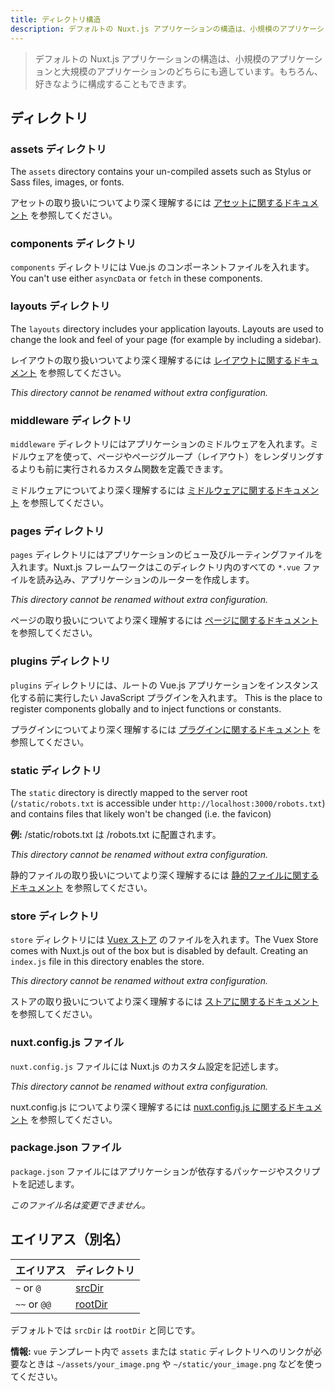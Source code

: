```yaml
---
title: ディレクトリ構造
description: デフォルトの Nuxt.js アプリケーションの構造は、小規模のアプリケーションと大規模のアプリケーションのどちらにも適しています。
---
```


> デフォルトの Nuxt.js アプリケーションの構造は、小規模のアプリケーションと大規模のアプリケーションのどちらにも適しています。もちろん、好きなように構成することもできます。

## ディレクトリ

### assets ディレクトリ

The `assets` directory contains your un-compiled assets such as Stylus or Sass files, images, or fonts.

アセットの取り扱いについてより深く理解するには [アセットに関するドキュメント](/guide/assets) を参照してください。

### components ディレクトリ

`components` ディレクトリには Vue.js のコンポーネントファイルを入れます。You can't use either `asyncData` or `fetch` in these components.

### layouts ディレクトリ

The `layouts` directory includes your application layouts. Layouts are used to change the look and feel of your page (for example by including a sidebar).

レイアウトの取り扱いついてより深く理解するには [レイアウトに関するドキュメント](/guide/views#レイアウト) を参照してください。

_This directory cannot be renamed without extra configuration._

### middleware ディレクトリ

`middleware` ディレクトリにはアプリケーションのミドルウェアを入れます。ミドルウェアを使って、ページやページグループ（レイアウト）をレンダリングするよりも前に実行されるカスタム関数を定義できます。

ミドルウェアについてより深く理解するには [ミドルウェアに関するドキュメント](/guide/routing#ミドルウェア) を参照してください。

### pages ディレクトリ

`pages` ディレクトリにはアプリケーションのビュー及びルーティングファイルを入れます。Nuxt.js フレームワークはこのディレクトリ内のすべての `*.vue` ファイルを読み込み、アプリケーションのルーターを作成します。

_This directory cannot be renamed without extra configuration._

ページの取り扱いについてより深く理解するには [ページに関するドキュメント](/guide/views) を参照してください。

### plugins ディレクトリ

`plugins` ディレクトリには、ルートの Vue.js アプリケーションをインスタンス化する前に実行したい JavaScript プラグインを入れます。 This is the place to register components globally and to inject functions or constants.

プラグインについてより深く理解するには [プラグインに関するドキュメント](/guide/plugins) を参照してください。

### static ディレクトリ

The `static` directory is directly mapped to the server root (`/static/robots.txt` is accessible under `http://localhost:3000/robots.txt`) and contains files that likely won't be changed (i.e. the favicon)

**例:** /static/robots.txt は /robots.txt に配置されます。

_This directory cannot be renamed without extra configuration._

静的ファイルの取り扱いについてより深く理解するには [静的ファイルに関するドキュメント](/guide/assets#webpack-で扱わない静的ファイル) を参照してください。

### store ディレクトリ

`store` ディレクトリには [Vuex ストア](http://vuex.vuejs.org) のファイルを入れます。The Vuex Store comes with Nuxt.js out of the box but is disabled by default. Creating an `index.js` file in this directory enables the store.

_This directory cannot be renamed without extra configuration._

ストアの取り扱いについてより深く理解するには [ストアに関するドキュメント](/guide/vuex-store) を参照してください。

### nuxt.config.js ファイル

`nuxt.config.js` ファイルには Nuxt.js のカスタム設定を記述します。

_This directory cannot be renamed without extra configuration._

nuxt.config.js についてより深く理解するには [nuxt.config.js に関するドキュメント](/guide/configuration) を参照してください。

### package.json ファイル

`package.json` ファイルにはアプリケーションが依存するパッケージやスクリプトを記述します。

_このファイル名は変更できません。_

## エイリアス（別名）

| エイリアス | ディレクトリ |
|-----|------|
| `~` or `@` | [srcDir](/api/configuration-srcdir) |
| `~~` or `@@` | [rootDir](/api/configuration-rootdir) |

デフォルトでは `srcDir` は `rootDir` と同じです。

<div class="Alert Alert--nuxt-green">

<b>情報:</b> `vue` テンプレート内で `assets` または `static` ディレクトリへのリンクが必要なときは `~/assets/your_image.png` や `~/static/your_image.png` などを使ってください。

</div>
